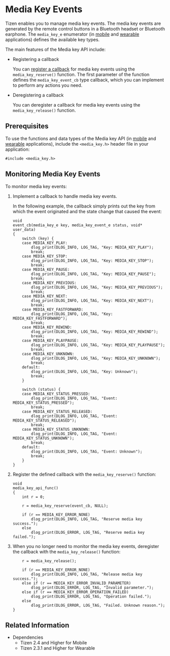 # Media Key Events


Tizen enables you to manage media key events. The media key events are generated by the remote control buttons in a Bluetooth headset or Bluetooth earphone. The `media_key_e` enumerator (in [mobile](../../api/mobile/latest/group__CAPI__SYSTEM__MEDIA__KEY__MODULE.html#ga7ef8e87127474ddcb068a06dd53eeb8b) and [wearable](../../api/wearable/latest/group__CAPI__SYSTEM__MEDIA__KEY__MODULE.html#ga7ef8e87127474ddcb068a06dd53eeb8b) applications) defines the available key types.

The main features of the Media key API include:

- Registering a callback

  You can [register a callback](#register) for media key events using the `media_key_reserve()` function. The first parameter of the function defines the `media_key_event_cb` type callback, which you can implement to perform any actions you need.

- Deregistering a callback

  You can deregister a callback for media key events using the `media_key_release()` function.

## Prerequisites

To use the functions and data types of the Media key API (in [mobile](../../api/mobile/latest/group__CAPI__SYSTEM__MEDIA__KEY__MODULE.html) and [wearable](../../api/wearable/latest/group__CAPI__SYSTEM__MEDIA__KEY__MODULE.html) applications), include the `<media_key.h>` header file in your application:

```
#include <media_key.h>
```
<a name="register"></a>
## Monitoring Media Key Events

To monitor media key events:

1. Implement a callback to handle media key events.

   In the following example, the callback simply prints out the key from which the event originated and the state change that caused the event:

   ```
   void
   event_cb(media_key_e key, media_key_event_e status, void* user_data)
   {
       switch (key) {
       case MEDIA_KEY_PLAY:
           dlog_print(DLOG_INFO, LOG_TAG, "Key: MEDIA_KEY_PLAY");
           break;
       case MEDIA_KEY_STOP:
           dlog_print(DLOG_INFO, LOG_TAG, "Key: MEDIA_KEY_STOP");
           break;
       case MEDIA_KEY_PAUSE:
           dlog_print(DLOG_INFO, LOG_TAG, "Key: MEDIA_KEY_PAUSE");
           break;
       case MEDIA_KEY_PREVIOUS:
           dlog_print(DLOG_INFO, LOG_TAG, "Key: MEDIA_KEY_PREVIOUS");
           break;
       case MEDIA_KEY_NEXT:
           dlog_print(DLOG_INFO, LOG_TAG, "Key: MEDIA_KEY_NEXT");
           break;
       case MEDIA_KEY_FASTFORWARD:
           dlog_print(DLOG_INFO, LOG_TAG, "Key: MEDIA_KEY_FASTFORWARD");
           break;
       case MEDIA_KEY_REWIND:
           dlog_print(DLOG_INFO, LOG_TAG, "Key: MEDIA_KEY_REWIND");
           break;
       case MEDIA_KEY_PLAYPAUSE:
           dlog_print(DLOG_INFO, LOG_TAG, "Key: MEDIA_KEY_PLAYPAUSE");
           break;
       case MEDIA_KEY_UNKNOWN:
           dlog_print(DLOG_INFO, LOG_TAG, "Key: MEDIA_KEY_UNKNOWN");
           break;
       default:
           dlog_print(DLOG_INFO, LOG_TAG, "Key: Unknown");
           break;
       }

       switch (status) {
       case MEDIA_KEY_STATUS_PRESSED:
           dlog_print(DLOG_INFO, LOG_TAG, "Event: MEDIA_KEY_STATUS_PRESSED");
           break;
       case MEDIA_KEY_STATUS_RELEASED:
           dlog_print(DLOG_INFO, LOG_TAG, "Event: MEDIA_KEY_STATUS_RELEASED");
           break;
       case MEDIA_KEY_STATUS_UNKNOWN:
           dlog_print(DLOG_INFO, LOG_TAG, "Event: MEDIA_KEY_STATUS_UNKNOWN");
           break;
       default:
           dlog_print(DLOG_INFO, LOG_TAG, "Event: Unknown");
           break;
       }
   }
   ```

2. Register the defined callback with the `media_key_reserve()` function:

    ```
    void
    media_key_api_func()
    {
        int r = 0;

        r = media_key_reserve(event_cb, NULL);

        if (r == MEDIA_KEY_ERROR_NONE)
            dlog_print(DLOG_INFO, LOG_TAG, "Reserve media key success.");
        else
            dlog_print(DLOG_ERROR, LOG_TAG, "Reserve media key failed.");
    ```

3. When you no longer need to monitor the media key events, deregister the callback with the `media_key_release()` function:

   ```
       r = media_key_release();

       if (r == MEDIA_KEY_ERROR_NONE)
           dlog_print(DLOG_INFO, LOG_TAG, "Release media key success.");
       else if (r == MEDIA_KEY_ERROR_INVALID_PARAMETER)
           dlog_print(DLOG_ERROR, LOG_TAG, "Invalid parameter.");
       else if (r == MEDIA_KEY_ERROR_OPERATION_FAILED)
           dlog_print(DLOG_ERROR, LOG_TAG, "Operation failed.");
       else
           dlog_print(DLOG_ERROR, LOG_TAG, "Failed. Unknown reason.");
   }
   ```

## Related Information
- Dependencies
  - Tizen 2.4 and Higher for Mobile
  - Tizen 2.3.1 and Higher for Wearable
